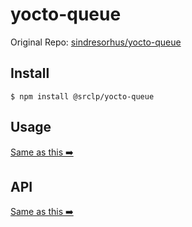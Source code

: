 # yocto-queue

Original Repo: [sindresorhus/yocto-queue](https://github.com/sindresorhus/yocto-queue/)

## Install

```
$ npm install @srclp/yocto-queue
```

## Usage

[Same as this ➡️](https://github.com/sindresorhus/yocto-queue/blob/main/readme.md#usage)

## API

[Same as this ➡️](https://github.com/sindresorhus/yocto-queue/blob/main/readme.md#api)
